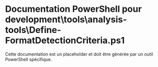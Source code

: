 # Documentation PowerShell pour development\tools\analysis-tools\Define-FormatDetectionCriteria.ps1

Cette documentation est un placeholder et doit être générée par un outil PowerShell spécifique.
